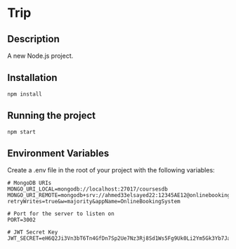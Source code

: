 # Trip

## Description
A new Node.js project.

## Installation
```
npm install
```

## Running the project
```
npm start
```

## Environment Variables
Create a .env file in the root of your project with the following variables:
```
# MongoDB URIs
MONGO_URI_LOCAL=mongodb://localhost:27017/coursesdb
MONGO_URI_REMOTE=mongodb+srv://ahmed33elsayed22:12345AE12@onlinebookingsystem.n4mwac5.mongodb.net/courses?retryWrites=true&w=majority&appName=OnlineBookingSystem

# Port for the server to listen on
PORT=3002

# JWT Secret Key
JWT_SECRET=eH6Q2Ji3Vn3bT6Tn4GfDn7Sp2Ue7Nz3Rj8Sd1Ws5Fg9Uk0Li2Ym5Gk3Yb7Ja5S
```
